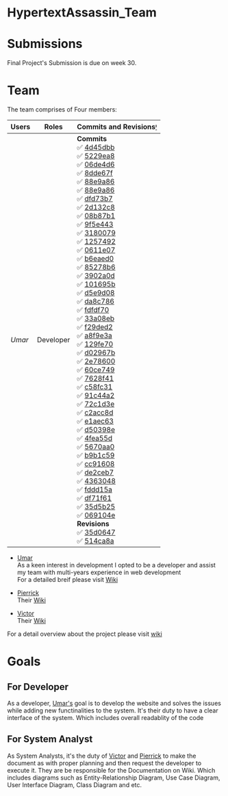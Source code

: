 # HypertextAssassin_Team


# Submissions 
Final Project's Submission is due on week 30.

# Team

The team comprises of Four members:

Users | Roles | Commits and Revisions[ᶦ](https://github.com/DMU-CTEC2902-2022/HypertextAssassin_Team#team "Hovering will show the details")
--- | --- | ---
*Umar* | Developer |   **Commits**   <br>✅ [4d45dbb](https://github.com/DMU-CTEC2902-2022/HypertextAssassin_Team/commit/4d45dbbb0164b37ed7b9fd7af682c25bd0ef67d8)  <br> ✅ [5229ea8](https://github.com/DMU-CTEC2902-2022/HypertextAssassin_Team/commit/5229ea84edaad9c67f475f7bc602cb69b716096a)   <br>✅ [06de4d6](https://github.com/DMU-CTEC2902-2022/HypertextAssassin_Team/commit/06de4d6d6a989d69fd2d7687f6537745c0cfab9b)   <br>✅ [8dde67f](https://github.com/DMU-CTEC2902-2022/HypertextAssassin_Team/commit/8dde67f631027186b99c1b948704b5b05b73452a)   <br>✅ [88e9a86](https://github.com/DMU-CTEC2902-2022/HypertextAssassin_Team/commit/8dde67f631027186b99c1b948704b5b05b73452a)   <br>✅ [88e9a86](https://github.com/DMU-CTEC2902-2022/HypertextAssassin_Team/commit/88e9a86f62aec512903325d82624ee471c3c7c47)   <br>✅ [dfd73b7](https://github.com/DMU-CTEC2902-2022/HypertextAssassin_Team/commit/dfd73b71b7dc29bfb94a917a7f5d9de11c0b70cb)   <br>✅ [2d132c8](https://github.com/DMU-CTEC2902-2022/HypertextAssassin_Team/commit/2d132c8317f4178fad570745d420a00b450f6e04)   <br>✅ [08b87b1](https://github.com/DMU-CTEC2902-2022/HypertextAssassin_Team/commit/08b87b12ba32f622ba15d47c42a54282083254bd)   <br>✅ [9f5e443](https://github.com/DMU-CTEC2902-2022/HypertextAssassin_Team/commit/9f5e4433e8b0e71bcdc8e25c407969b0996aebb6)   <br>✅ [3180079](https://github.com/DMU-CTEC2902-2022/HypertextAssassin_Team/commit/3180079b390a14377d8feb3678da952b6c6accbb)   <br>✅ [1257492](https://github.com/DMU-CTEC2902-2022/HypertextAssassin_Team/commit/1257492a367ed9ec0a90f1635c9e833ec06677f8)   <br>✅ [0611e07](https://github.com/DMU-CTEC2902-2022/HypertextAssassin_Team/commit/0611e07ade66350a83a538a00bfd4fc9728aed80)   <br>✅ [b6eaed0](https://github.com/DMU-CTEC2902-2022/HypertextAssassin_Team/commit/b6eaed0e3942d77d48591efda36c568168d2c3e9)   <br>✅ [85278b6](https://github.com/DMU-CTEC2902-2022/HypertextAssassin_Team/commit/85278b68f3fa7502250edc378618926ac971eaa7)   <br>✅ [3902a0d](https://github.com/DMU-CTEC2902-2022/HypertextAssassin_Team/commit/3902a0dd2875a3337dfa3336f97296560bbd40a7)   <br>✅ [101695b](https://github.com/DMU-CTEC2902-2022/HypertextAssassin_Team/commit/101695b67b62f85ff596b110dfebfc6779802d58)   <br>✅ [d5e9d08](https://github.com/DMU-CTEC2902-2022/HypertextAssassin_Team/commit/d5e9d08fe3d9de2be02ff1a6a90f9230fe0b8b2e)   <br>✅ [da8c786](https://github.com/DMU-CTEC2902-2022/HypertextAssassin_Team/commit/da8c786d62eeb339d99e733714c3792b21e7a9b8)   <br>✅ [fdfdf70](https://github.com/DMU-CTEC2902-2022/HypertextAssassin_Team/commit/fdfdf70297623fbddbfbf1b7d713482dedf91b7c)   <br>✅ [33a08eb](https://github.com/DMU-CTEC2902-2022/HypertextAssassin_Team/commit/33a08eb2d55039d7026b391c6003c85810d00304)   <br>✅ [f29ded2](https://github.com/DMU-CTEC2902-2022/HypertextAssassin_Team/commit/f29ded2b01d3c486263eeb09f6d0f9db74fa43cb)   <br>✅ [a8f9e3a](https://github.com/DMU-CTEC2902-2022/HypertextAssassin_Team/commit/a8f9e3a2b6338d1ef7ba45bb29f22d8f2e99d093)   <br>✅ [129fe70](https://github.com/DMU-CTEC2902-2022/HypertextAssassin_Team/commit/129fe7011ec720550ebfd55a297244cf7fa8a80f)   <br>✅ [d02967b](https://github.com/DMU-CTEC2902-2022/HypertextAssassin_Team/commit/d02967baef08c64a7c673b423607d833062b6b12)   <br>✅ [2e78600](https://github.com/DMU-CTEC2902-2022/HypertextAssassin_Team/commit/2e78600c6da2e7fb0a614dee8afc2b3da7946aa7)   <br>✅ [60ce749](https://github.com/DMU-CTEC2902-2022/HypertextAssassin_Team/commit/60ce749f9057efa803ab4428c15f7aeb94c34335)   <br>✅ [7628f41](https://github.com/DMU-CTEC2902-2022/HypertextAssassin_Team/commit/7628f417697b5d5cf0f7107547299a03563d93f5)   <br>✅ [c58fc31](https://github.com/DMU-CTEC2902-2022/HypertextAssassin_Team/commit/c58fc315bfbabd6c263f94d1aba453948714d5ed)   <br>✅ [91c44a2](https://github.com/DMU-CTEC2902-2022/HypertextAssassin_Team/commit/91c44a2c8f575999f63c0b293f83080fa63d89df)   <br>✅ [72c1d3e](https://github.com/DMU-CTEC2902-2022/HypertextAssassin_Team/commit/72c1d3ed6b1eb10ca1a2319f0b3f5a6849d99808)   <br>✅ [c2acc8d](https://github.com/DMU-CTEC2902-2022/HypertextAssassin_Team/commit/c2acc8d66086b3998208d331fb034e7994c8fcec)   <br>✅ [e1aec63](https://github.com/DMU-CTEC2902-2022/HypertextAssassin_Team/commit/e1aec6386cdb060e174c7628c1c3283339636877)   <br>✅ [d50398e](https://github.com/DMU-CTEC2902-2022/HypertextAssassin_Team/commit/d50398e1ed8db19d2cb40fd350aa5d6fa1a9fdaa)   <br>✅ [4fea55d](https://github.com/DMU-CTEC2902-2022/HypertextAssassin_Team/commit/4fea55d319f2c4beb7ba81bd17947491530b251d)   <br>✅ [5670aa0](https://github.com/DMU-CTEC2902-2022/HypertextAssassin_Team/commit/5670aa01539965b4ebecc071ffb88d8468a47e72)   <br>✅ [b9b1c59](https://github.com/DMU-CTEC2902-2022/HypertextAssassin_Team/commit/b9b1c5972e53c06644bc3637748d817552d473ad)   <br>✅ [cc91608](https://github.com/DMU-CTEC2902-2022/HypertextAssassin_Team/commit/cc916086f15de3dc1a63d1031bc02b559cdf7e4a)   <br>✅ [de2ceb7](https://github.com/DMU-CTEC2902-2022/HypertextAssassin_Team/commit/de2ceb745c011dc4a33dad1b843d4998246d7deb)   <br>✅ [4363048](https://github.com/DMU-CTEC2902-2022/HypertextAssassin_Team/commit/4363048ce883839eb170aa3c97659e6badf406a8)   <br>✅ [fddd15a](https://github.com/DMU-CTEC2902-2022/HypertextAssassin_Team/commit/fddd15af80ac4aee6390b1f452eed042fc98485e)   <br>✅ [df71f61](https://github.com/DMU-CTEC2902-2022/HypertextAssassin_Team/commit/df71f6108d72658609b7f8163e6e361bd4d7d688)   <br>✅ [35d5b25](https://github.com/DMU-CTEC2902-2022/HypertextAssassin_Team/commit/35d5b2578ed0f66aedceeb2d384d2d48c2e2f3f8)   <br>✅ [069104e](https://github.com/DMU-CTEC2902-2022/HypertextAssassin_Team/commit/069104e2c8e3e26f5b88eb6cdedf6a878bc7cbb7)   <br> **Revisions**   <br>✅ [35d0647](https://github.com/DMU-CTEC2902-2022/HypertextAssassin_Team/wiki/Home/35d0647c01c675e98a6ae902a09595bb561a3d95 "My work on team's wiki")   <br>✅ [514ca8a](https://github.com/DMU-CTEC2902-2022/HypertextAssassin_Team/wiki/Umar's-Wiki/514ca8aa8841407feae9c30f1998ab34c6135c9e "My work on my own wiki")  

<!-- *Users* | `Roles` | **Commits and Revisions** -->





* [Umar](https://github.com/itsumarsoomro)<br>
As a keen interest in development I opted to be a developer and assist my team with multi-years experience in web development  
For a detailed breif please visit [Wiki](https://github.com/DMU-CTEC2902-2022/HypertextAssassin_Team/wiki/Umar's-Wiki)

* [Pierrick](https://github.com/Riick91) <br>
Their [Wiki](https://github.com/DMU-CTEC2902-2022/HypertextAssassin_Team/wiki/Pierrick-Njiki-An-Coordinator-role)

* [Victor](https://github.com/VictorTooHauAn) <br>
Their [Wiki](https://github.com/DMU-CTEC2902-2022/HypertextAssassin_Team/wiki/Victor-Too-Hau-An---Coordinator-role)


For a detail overview about the project please visit [wiki](https://github.com/DMU-CTEC2902-2022/HypertextAssassin_Team/wiki)



# Goals

## For Developer

As a developer, [Umar's](https://github.com/itsumarsoomro) goal is to develop the website and solves the issues while adding new functinalities to the system. It's their duty to have a clear interface of the system. Which includes overall readablity of the code

## For System Analyst

As System Analysts, it's the duty of [Victor](https://github.com/VictorTooHauAn) and [Pierrick](https://github.com/Riick91) to make the document as with proper planning and then request the developer to execute it. They are be responsible for the Documentation on Wiki. Which includes diagrams such as Entity-Relationship Diagram, Use Case Diagram, User Interface Diagram, Class Diagram and etc.


